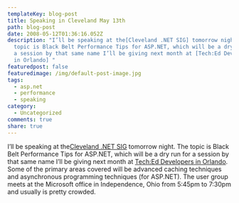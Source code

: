 ```yaml
---
templateKey: blog-post
title: Speaking in Cleveland May 13th
path: blog-post
date: 2008-05-12T01:36:16.052Z
description: "I’ll be speaking at the[Cleveland .NET SIG] tomorrow night. The
  topic is Black Belt Performance Tips for ASP.NET, which will be a dry run for
  a session by that same name I’ll be giving next month at [Tech:Ed Developers
  in Orlando] "
featuredpost: false
featuredimage: /img/default-post-image.jpg
tags:
  - asp.net
  - performance
  - speaking
category:
  - Uncategorized
comments: true
share: true
---
```

<!--StartFragment-->

I’ll be speaking at the[Cleveland .NET SIG](http://www.bennettadelson.com/technicalresources/sig.aspx) tomorrow night. The topic is Black Belt Performance Tips for ASP.NET, which will be a dry run for a session by that same name I’ll be giving next month at [Tech:Ed Developers in Orlando](http://www.microsoft.com/events/teched2008/developer/default.mspx). Some of the primary areas covered will be advanced caching techniques and asynchronous programming techniques (for ASP.NET). The user group meets at the Microsoft office in Independence, Ohio from 5:45pm to 7:30pm and usually is pretty crowded.

<!--EndFragment-->